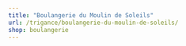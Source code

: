 ```yaml
---
title: "Boulangerie du Moulin de Soleils"
url: /trigance/boulangerie-du-moulin-de-soleils/
shop: boulangerie
---
```

